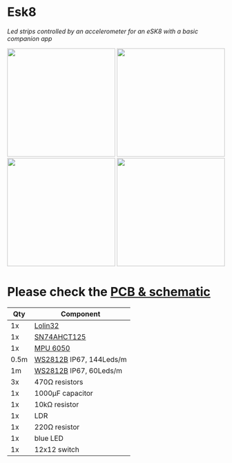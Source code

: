 # Esk8
*Led strips controlled by an accelerometer for an eSK8 with a basic companion app*

<img src="https://i.imgur.com/27TWWlc.png" height="250"> <img src="https://i.imgur.com/bn5Pk2N.jpg" height="250"> <img src="https://i.imgur.com/fsrZ5Zs.jpg" height="250"> <img src="https://i.imgur.com/7UupGBk.jpgf" height="250"> 

# Please check the [PCB & schematic](https://easyeda.com/seb.morin/esk8) 

Qty | Component
--- | ----
1x|[Lolin32](https://wiki.wemos.cc/products:lolin32:lolin32)
1x|[SN74AHCT125](https://www.ti.com/product/SN74AHCT125)
1x|[MPU 6050](https://invensense.tdk.com/products/motion-tracking/6-axis/mpu-6050/)
0.5m|[WS2812B](https://www.aliexpress.com/wholesale?catId=0&SearchText=ws2812b) IP67, 144Leds/m
1m|[WS2812B](https://www.aliexpress.com/wholesale?catId=0&SearchText=ws2812b) IP67, 60Leds/m
3x|470Ω resistors
1x|1000μF capacitor
1x|10kΩ resistor
1x|LDR 
1x|220Ω resistor
1x|blue LED
1x|12x12 switch

